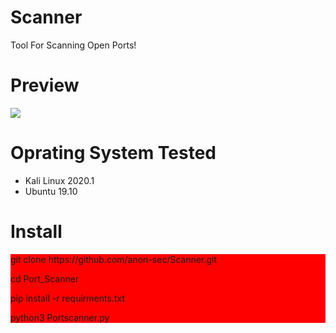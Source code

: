 # Scanner
<p>Tool For Scanning Open Ports!</p>

# Preview
<img src="https://uploadpie.com/372ibL">

# Oprating System Tested
<div class="list">
<ul>
<li>Kali Linux 2020.1</li>
<li>Ubuntu 19.10</li>
</ul>
</div>

# Install
<div class="desc" style="background: red;">
<p>git clone https://github.com/anon-sec/Scanner.git</p>
<p>cd Port_Scanner</p>
<p>pip install -r requirments.txt</p>
<p>python3 Portscanner.py</p>
